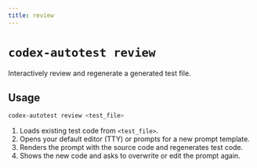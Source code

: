 ```yaml
---
title: review
---
```


# `codex-autotest review`

Interactively review and regenerate a generated test file.

## Usage

```bash
codex-autotest review <test_file>
```

1. Loads existing test code from `<test_file>`.
2. Opens your default editor (TTY) or prompts for a new prompt template.
3. Renders the prompt with the source code and regenerates test code.
4. Shows the new code and asks to overwrite or edit the prompt again.